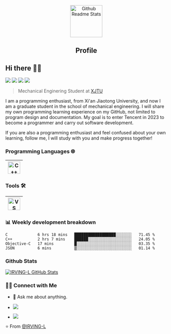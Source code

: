 <p align="center">
 <img width="100px" src="https://res.cloudinary.com/anuraghazra/image/upload/v1594908242/logo_ccswme.svg" align="center" alt="Github Readme Stats" />
 <h2 align="center">Profile</h2>
</p>

## Hi there 👋🤓
 <p>
  <img src="https://komarev.com/ghpvc/?username=IRVING-L"/>
  <a href="https://github.com/IRVING-L/"><img src="https://img.shields.io/github/followers/IRVING-L?label=GitHub%20Follow&style=flat"/></a>
  <a href="https://github.com/MartinYan623/"><img src="https://badges.frapsoft.com/os/v2/open-source.svg?v=103"/></a>
  <a href="mailto:e0210398@u.nus.edu"><img src="https://img.shields.io/badge/Ask%20me-anything-1abc9c.svg"/></a>
 
 </p>

> Mechanical Enginering Student at [XJTU](http://www.xjtu.edu.cn/)


<div>
 <p>
I am a programming enthusiast, from Xi'an Jiaotong University, and now I am a graduate student in the school of mechanical engineering. I will share my own programming learning experience on my GitHub, not limited to program design and documentation. My goal is to enter Tencent in 2023 to become a programmer and carry out software development.

If you are also a programming enthusiast and feel confused about your own learning, follow me, I will study with you and make progress together!
</p>
</div>

### Programming Languages 🌐

|  [<img src="https://gitee.com/ljunsang/DataStruct_fromBilibili/raw/main/img/1200px-ISO_C%20%20_Logo.svg.png" alt="C++" width="38">](https://cppreference.com/) |
|---|
 
### Tools 🛠️

| [<img src="https://gitee.com/ljunsang/DataStruct_fromBilibili/raw/main/img/Visual-Studio-Logo.png" alt="VS" width="38">](https://code.visualstudio.com/) | 
|---|  

### 📊 Weekly development breakdown

<!--START_SECTION:waka-->
```text
C             6 hrs 18 mins   ██████████████████░░░░░░░   71.45 % 
C++           2 hrs 7 mins    ██████░░░░░░░░░░░░░░░░░░░   24.05 % 
Objective-C   17 mins         █░░░░░░░░░░░░░░░░░░░░░░░░   03.35 % 
JSON          6 mins          ▒░░░░░░░░░░░░░░░░░░░░░░░░   01.14 % 
```
<!--END_SECTION:waka-->
  
### Github Stats

[![IRVING-L GitHub Stats](https://github-readme-stats.vercel.app/api?username=IRVING-L&show_icons=true&count_private=true)](https://github.com/IRVING-L)



<h3> 🤝🏻 Connect with Me </h3>  

- 💬 Ask me about anything.  

- <a href="mailto:junlee_sky@foxmail.com"><img src="https://img.shields.io/badge/Foxmail-Click-red"/></a> 
- <a href = "https://blog.csdn.net/qq_42518941?spm=1001.2101.3001.5343"><img src="https://img.shields.io/badge/CSDN-Click-green"/></a>



⭐️ From [@IRVING-L](https://github.com/IRVING-L)
